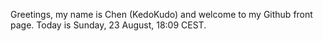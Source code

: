 Greetings, my name is Chen (KedoKudo) and welcome to my Github front page.  Today is Sunday, 23 August, 18:09 CEST.